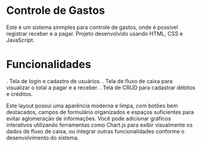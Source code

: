 # Controle de Gastos
Este é um sistema sinmples para controle de gastos, onde é possível registrar receber e a pagar. Projeto desenvolvido usando HTML, CSS e JavaScript.

# Funcionalidades
. Tela de login e cadastro de usuários.
. Tela de fluxo de caixa para visualizar o total a pagar e a receber.
. Tela de CRUD para cadastrar débitos e créditos.




Este layout possui uma aparência moderna e limpa, com botões bem destacados, campos de formulário organizados e espaços suficientes para evitar aglomeração de informações. Você pode adicionar gráficos interativos utilizando ferramentas como Chart.js para exibir visualmente os dados de fluxo de caixa, ou integrar outras funcionalidades conforme o desenvolvimento do sistema.
